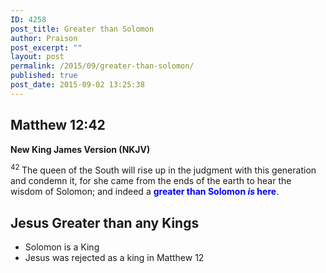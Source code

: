 ```yaml
---
ID: 4258
post_title: Greater than Solomon
author: Praison
post_excerpt: ""
layout: post
permalink: /2015/09/greater-than-solomon/
published: true
post_date: 2015-09-02 13:25:38
---
```

<h2><strong>Matthew 12:42</strong></h2>
<strong>New King James Version (NKJV)</strong>

<span id="en-NKJV-23532" class="text Matt-12-42"><sup class="versenum">42 </sup><span class="woj">The queen of the South will rise up in the judgment with this generation and condemn it, for she came from the ends of the earth to hear the wisdom of Solomon; and indeed a <span style="color: #0000ff;"><strong>greater than Solomon <i>is</i> here</strong></span>.</span></span>
<h2>Jesus Greater than any Kings</h2>
<ul>
	<li>Solomon is a King</li>
	<li>Jesus was rejected as a king in Matthew 12</li>
</ul>